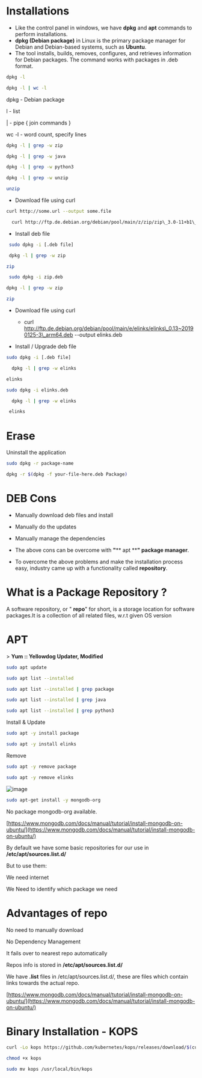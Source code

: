 # **Installations**

- Like the control panel in windows, we have **dpkg** and **apt** commands to perform installations.
- **dpkg (Debian package)** in Linux is the primary package manager for Debian and Debian-based systems, such as **Ubuntu**.
- The tool installs, builds, removes, configures, and retrieves information for Debian packages. The command works with packages in .deb format.
```bash
dpkg -l
```
```bash
dpkg -l | wc -l
```
dpkg - Debian package

l - list

| - pipe { join commands }

wc -l - word count, specify lines
```bash
dpkg -l | grep -w zip
```
```bash
dpkg -l | grep -w java
```
```bash
dpkg -l | grep -w python3
```
```bash
dpkg -l | grep -w unzip
```
```bash
unzip
```
- Download file using curl
```bash
curl http://some.url --output some.file
```
```bash
  curl http://ftp.de.debian.org/debian/pool/main/z/zip/zip\_3.0-11+b1\_amd64.deb --output zip.deb
```

- Install deb file
```bash
 sudo dpkg -i [.deb file]
 ```
 ```bash
  dpkg -l | grep -w zip
  ```
  ```bash
 zip
 ```
 ```bash
  sudo dpkg -i zip.deb
  ```
  ```bash
  dpkg -l | grep -w zip
  ```
  ```bash
  zip
```
- Download file using curl
  - curl http://ftp.de.debian.org/debian/pool/main/e/elinks/elinks\_0.13~20190125-3\_arm64.deb --output elinks.deb

- Install / Upgrade deb file
```bash
sudo dpkg -i [.deb file]
```
```bash
  dpkg -l | grep -w elinks
  ```
  ```bash
  elinks
  ```
  ```bash
  sudo dpkg -i elinks.deb
  ```


```bash
  dpkg -l | grep -w elinks
 ```
 ```bash
  elinks
```
# **Erase**

Uninstall the application
```bash
sudo dpkg -r package-name
```
```bash
dpkg -r $(dpkg -f your-file-here.deb Package)
```
# **DEB Cons**

- Manually download deb files and install
- Manually do the updates
- Manually manage the dependencies

- The above cons can be overcome with **"**** apt ****" package manager**.

- To overcome the above problems and make the installation process easy, industry came up with a functionality called **repository**.

# **What is a Package Repository ?**

A software repository, or " **repo**" for short, is a storage location for software packages.It is a collection of all related files, w.r.t given OS version

# **APT**

\> **Yum :: Yellowdog Updater, Modified**
```bash
sudo apt update
```
```bash
sudo apt list --installed
```
```bash
sudo apt list --installed | grep package
```
```bash
sudo apt list --installed | grep java
```
```bash
sudo apt list --installed | grep python3
```
Install & Update
```bash
sudo apt -y install package
```
```bash
sudo apt -y install elinks
```
Remove
```bash
sudo apt -y remove package
```
```bash
sudo apt -y remove elinks
```
![image](https://github.com/arjunedify/Arjun/assets/130965749/abed37f4-68eb-4e8f-ab8d-b861ab373293)
```bash
sudo apt-get install -y mongodb-org
```

No package mongodb-org available.

[https://www.mongodb.com/docs/manual/tutorial/install-mongodb-on-ubuntu/](https://www.mongodb.com/docs/manual/tutorial/install-mongodb-on-ubuntu/)

By default we have some basic repositories for our use in **/etc/apt/sources.list.d/**

But to use them:

 We need internet

 We Need to identify which package we need

# **Advantages of repo**

 No need to manually download

 No Dependency Management

 It fails over to nearest repo automatically

Repos info is stored in **/etc/apt/sources.list.d/**

We have **.list** files in /etc/apt/sources.list.d/, these are files which contain links towards the actual repo.

[https://www.mongodb.com/docs/manual/tutorial/install-mongodb-on-ubuntu/](https://www.mongodb.com/docs/manual/tutorial/install-mongodb-on-ubuntu/)

# **Binary Installation - KOPS**
  ```bash
 curl -Lo kops https://github.com/kubernetes/kops/releases/download/$(curl -s https://api.github.com/repos/kubernetes/kops/releases/latest | grep tag\_name | cut -d '"' -f 4)/kops-linux-amd64
 ```
 
```bash
chmod +x kops
```
```bash
sudo mv kops /usr/local/bin/kops
```

